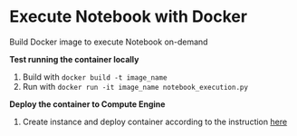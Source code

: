 # Execute Notebook with Docker
Build Docker image to execute Notebook on-demand

<b>Test running the container locally</b>
1. Build with ```docker build -t image_name```
2. Run with ```docker run -it image_name notebook_execution.py```

<b>Deploy the container to Compute Engine</b>
1. Create instance and deploy container according to the instruction <a href="https://cloud.google.com/container-optimized-os/docs/how-to/create-configure-instance">here</a>
